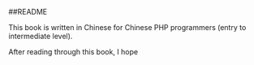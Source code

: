 ##README

This book is written in Chinese for Chinese PHP programmers (entry to intermediate level). 

After reading through this book, I hope 

